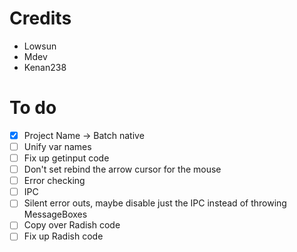 # Credits
- Lowsun
- Mdev
- Kenan238

# To do
- [x] Project Name -> Batch native
- [ ] Unify var names
- [ ] Fix up getinput code
 - [ ] Don't set rebind the arrow cursor for the mouse
 - [ ] Error checking
- [ ] IPC
 - [ ] Silent error outs, maybe disable just the IPC
       instead of throwing MessageBoxes
- [ ] Copy over Radish code
- [ ] Fix up Radish code
